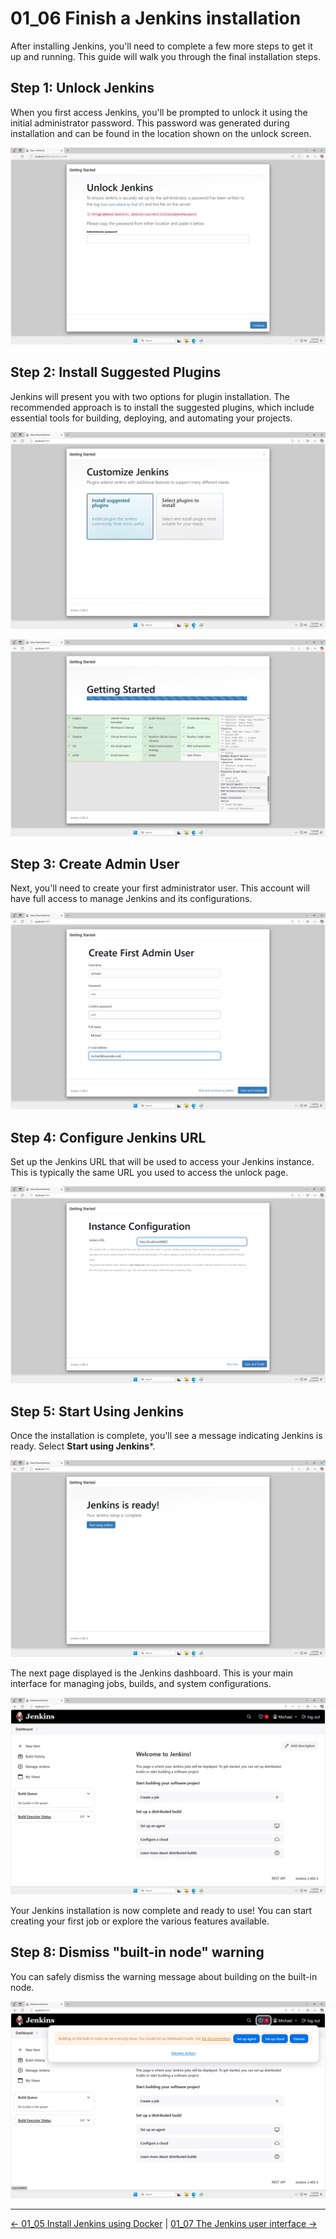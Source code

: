 # 01_06 Finish a Jenkins installation

After installing Jenkins, you'll need to complete a few more steps to get it up and running. This guide will walk you through the final installation steps.

## Step 1: Unlock Jenkins

When you first access Jenkins, you'll be prompted to unlock it using the initial administrator password. This password was generated during installation and can be found in the location shown on the unlock screen.

![Initial Jenkins unlock screen showing the location of the administrator password](images/01_06_finish_a_jenkins_installation_1.png)

## Step 2: Install Suggested Plugins

Jenkins will present you with two options for plugin installation. The recommended approach is to install the suggested plugins, which include essential tools for building, deploying, and automating your projects.

![Plugin installation options screen with suggested plugins selected](images/01_06_finish_a_jenkins_installation_2.png)

![](images/01_06_finish_a_jenkins_installation_4.png)

## Step 3: Create Admin User

Next, you'll need to create your first administrator user. This account will have full access to manage Jenkins and its configurations.

![Plugin installation screen](images/01_06_finish_a_jenkins_installation_5.png)

## Step 4: Configure Jenkins URL

Set up the Jenkins URL that will be used to access your Jenkins instance. This is typically the same URL you used to access the unlock page.

![Jenkins URL configuration screen showing the instance URL field](images/01_06_finish_a_jenkins_installation_6.png)

## Step 5: Start Using Jenkins

Once the installation is complete, you'll see a message indicating Jenkins is ready.  Select **Start using Jenkins***.

![Jenkins is ready](images/01_06_finish_a_jenkins_installation_7.png)

The next page displayed is the Jenkins dashboard. This is your main interface for managing jobs, builds, and system configurations.

![Jenkins dashboard showing the system is ready for use](images/01_06_finish_a_jenkins_installation_8.png)

Your Jenkins installation is now complete and ready to use! You can start creating your first job or explore the various features available.

## Step 8: Dismiss "built-in node" warning

You can safely dismiss the warning message about building on the built-in node.

![Warning message about building on the built-in node. Options include set up agent, set up cloud, and dismiss](images/01_06_finish_a_jenkins_installation_9.png)

<!-- FooterStart -->
---
[← 01_05 Install Jenkins using Docker](../01_05_install_jenkins_using_docker/README.md) | [01_07 The Jenkins user interface →](../01_07_the_jenkins_user_interface/README.md)
<!-- FooterEnd -->
